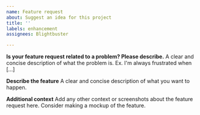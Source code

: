 ```yaml
---
name: Feature request
about: Suggest an idea for this project
title: ''
labels: enhancement
assignees: Blightbuster

---
```


**Is your feature request related to a problem? Please describe.**
A clear and concise description of what the problem is. Ex. I'm always frustrated when [...]

**Describe the feature**
A clear and concise description of what you want to happen.

**Additional context**
Add any other context or screenshots about the feature request here. Consider making a mockup of the feature.

